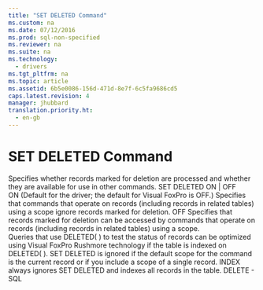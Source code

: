 ```yaml
---
title: "SET DELETED Command"
ms.custom: na
ms.date: 07/12/2016
ms.prod: sql-non-specified
ms.reviewer: na
ms.suite: na
ms.technology: 
  - drivers
ms.tgt_pltfrm: na
ms.topic: article
ms.assetid: 6b5e0086-156d-471d-8e7f-6c5fa9686cd5
caps.latest.revision: 4
manager: jhubbard
translation.priority.ht: 
  - en-gb
---
```

# SET DELETED Command
<?xml version="1.0" encoding="utf-8"?>
<developerReferenceWithSyntaxDocument xmlns="http://ddue.schemas.microsoft.com/authoring/2003/5" xmlns:xlink="http://www.w3.org/1999/xlink" xmlns:xsi="http://www.w3.org/2001/XMLSchema-instance" xsi:schemaLocation="http://ddue.schemas.microsoft.com/authoring/2003/5 http://dduestorage.blob.core.windows.net/ddueschema/developer.xsd">
  <introduction>
    <para>Specifies whether records marked for deletion are processed and whether they are available for use in other commands.</para>
  </introduction>
  <syntaxSection>
    <legacySyntax>
SET DELETED ON | OFF</legacySyntax>
  </syntaxSection>
  <section>
    <title>Arguments</title>
    <content>
      <definitionTable>
        <definedTerm>ON </definedTerm>
        <definition>
          <para>(Default for the driver; the default for Visual FoxPro is OFF.) Specifies that commands that operate on records (including records in related tables) using a scope ignore records marked for deletion.</para>
        </definition>
        <definedTerm>OFF </definedTerm>
        <definition>
          <para>Specifies that records marked for deletion can be accessed by commands that operate on records (including records in related tables) using a scope.</para>
        </definition>
      </definitionTable>
    </content>
  </section>
  <languageReferenceRemarks>
    <content>
      <para>Queries that use DELETED( ) to test the status of records can be optimized using Visual FoxPro Rushmore technology if the table is indexed on DELETED( ).</para>
      <alert class="important">
        <para>SET DELETED is ignored if the default scope for the command is the current record or if you include a scope of a single record. INDEX always ignores SET DELETED and indexes all records in the table.</para>
      </alert>
    </content>
  </languageReferenceRemarks>
  <relatedTopics>
<link xlink:href="0d5bd477-626f-4f22-a05a-f531d9f8c5e7">DELETE - SQL</link>
</relatedTopics>
</developerReferenceWithSyntaxDocument>